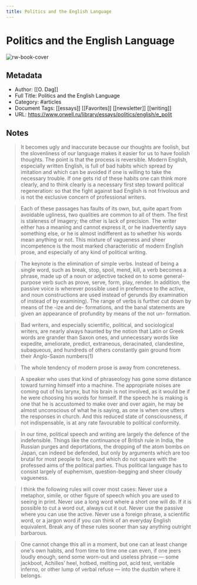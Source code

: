 ```yaml
---
title: Politics and the English Language
---
```

# Politics and the English Language

![rw-book-cover](https://readwise-assets.s3.amazonaws.com/static/images/article4.6bc1851654a0.png)

## Metadata
- Author: [[O. Dag]]
- Full Title: Politics and the English Language
- Category: #articles
- Document Tags: [[essays]] [[Favorites]] [[newsletter]] [[writing]] 
- URL: https://www.orwell.ru/library/essays/politics/english/e_polit

## Notes
> It becomes ugly and inaccurate because our thoughts are foolish, but the slovenliness of our language makes it easier for us to have foolish thoughts. The point is that the process is reversible. Modern English, especially written English, is full of bad habits which spread by imitation and which can be avoided if one is willing to take the necessary trouble. If one gets rid of these habits one can think more clearly, and to think clearly is a necessary first step toward political regeneration: so that the fight against bad English is not frivolous and is not the exclusive concern of professional writers.

> Each of these passages has faults of its own, but, quite apart from avoidable ugliness, two qualities are common to all of them. The first is staleness of imagery; the other is lack of precision. The writer either has a meaning and cannot express it, or he inadvertently says something else, or he is almost indifferent as to whether his words mean anything or not. This mixture of vagueness and sheer incompetence is the most marked characteristic of modern English prose, and especially of any kind of political writing.

> The keynote is the elimination of simple verbs. Instead of being a single word, such as break, stop, spoil, mend, kill, a verb becomes a phrase, made up of a noun or adjective tacked on to some general-purpose verb such as prove, serve, form, play, render. In addition, the passive voice is wherever possible used in preference to the active, and noun constructions are used instead of gerunds (by examination of instead of by examining). The range of verbs is further cut down by means of the -ize and de- formations, and the banal statements are given an appearance of profundity by means of the not un- formation.

> Bad writers, and especially scientific, political, and sociological writers, are nearly always haunted by the notion that Latin or Greek words are grander than Saxon ones, and unnecessary words like expedite, ameliorate, predict, extraneous, deracinated, clandestine, subaqueous, and hundreds of others constantly gain ground from their Anglo-Saxon numbers(1)

> The whole tendency of modern prose is away from concreteness.

> A speaker who uses that kind of phraseology has gone some distance toward turning himself into a machine. The appropriate noises are coming out of his larynx, but his brain is not involved, as it would be if he were choosing his words for himself. If the speech he is making is one that he is accustomed to make over and over again, he may be almost unconscious of what he is saying, as one is when one utters the responses in church. And this reduced state of consciousness, if not indispensable, is at any rate favourable to political conformity.

> In our time, political speech and writing are largely the defence of the indefensible. Things like the continuance of British rule in India, the Russian purges and deportations, the dropping of the atom bombs on Japan, can indeed be defended, but only by arguments which are too brutal for most people to face, and which do not square with the professed aims of the political parties. Thus political language has to consist largely of euphemism, question-begging and sheer cloudy vagueness.

> I think the following rules will cover most cases:
> Never use a metaphor, simile, or other figure of speech which you are used to seeing in print.
> Never use a long word where a short one will do.
> If it is possible to cut a word out, always cut it out.
> Never use the passive where you can use the active.
> Never use a foreign phrase, a scientific word, or a jargon word if you can think of an everyday English equivalent.
> Break any of these rules sooner than say anything outright barbarous.

> One cannot change this all in a moment, but one can at least change one's own habits, and from time to time one can even, if one jeers loudly enough, send some worn-out and useless phrase — some jackboot, Achilles’ heel, hotbed, melting pot, acid test, veritable inferno, or other lump of verbal refuse — into the dustbin where it belongs.

